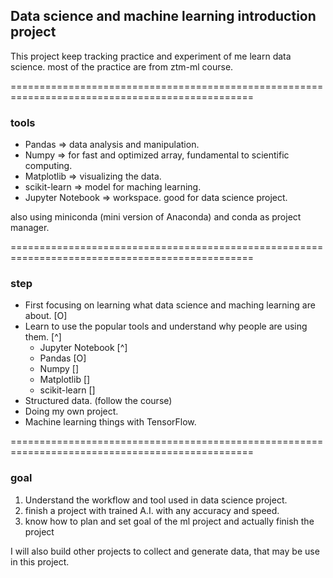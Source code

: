 ## Data science and machine learning introduction project

This project keep tracking practice and experiment of me learn data science.
most of the practice are from ztm-ml course.

================================================================================================
### tools

- Pandas => data analysis and manipulation.
- Numpy => for fast and optimized array, fundamental to scientific computing.
- Matplotlib => visualizing the data.
- scikit-learn => model for maching learning.
- Jupyter Notebook => workspace. good for data science project.

also using miniconda (mini version of Anaconda) and conda as project manager.

================================================================================================
### step

- First focusing on learning what data science and maching learning are about. [O]
- Learn to use the popular tools and understand why people are using them. [^]
  - Jupyter Notebook [^]
  - Pandas [O]
  - Numpy []
  - Matplotlib []
  - scikit-learn []
- Structured data. (follow the course)
- Doing my own project.
- Machine learning things with TensorFlow.

================================================================================================
### goal

1. Understand the workflow and tool used in data science project.
2. finish a project with trained A.I. with any accuracy and speed.
3. know how to plan and set goal of the ml project and actually finish the project

I will also build other projects to collect and generate data, that may be use in this project.
